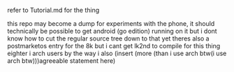 refer to Tutorial.md for the thing

this repo may become a dump for experiments with the phone, it should technically be possible to get android (go edition) running on it but i dont know how to cut the regular source tree down to that yet
theres also a postmarketos entry for the 8k but i cant get lk2nd to compile for this thing eighter
i arch users by the way
i also (insert (more (than i use arch btw(i use arch btw)))agreeable statement here)
